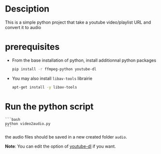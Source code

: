 # Desciption
This is a simple python project that take a youtube video/playlist URL and convert it to audio

# prerequisites
* From the base installation of python, install additionnal python packages
    ``` bash
    pip install -r ffmpeg-python youtube-dl
    ```

* You may also install `libav-tools` librairie
    ``` bash
    apt-get install -y libav-tools
    ```

# Run the python script

    ```bash
    python video2audio.py
    ```
the audio files should be saved in a new created folder `audio`.

**Note**: You can edit the option of [youtube-dl](https://github.com/ytdl-org/youtube-dl) if you want.

